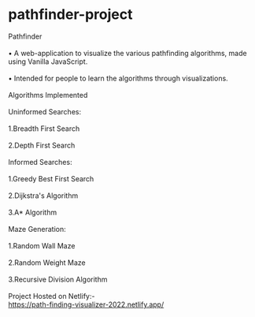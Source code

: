 # pathfinder-project
Pathfinder
\
\
•	A web-application to visualize the various pathfinding algorithms, made using Vanilla JavaScript.
\
\
•	Intended for people to learn the algorithms through visualizations.
\
\
Algorithms Implemented
\
\
Uninformed Searches:
\
\
1.Breadth First Search
\
\
2.Depth First Search
	\
  \
Informed Searches:
\
\
	1.Greedy Best First Search
  \
  \
  2.Dijkstra's Algorithm
  \
  \
  3.A* Algorithm
  \
\
Maze Generation:
\
\
 1.Random Wall Maze
 \
 \
 2.Random Weight Maze
 \
 \
 3.Recursive Division Algorithm
 \
 \
 Project Hosted on Netlify:-
 \
 https://path-finding-visualizer-2022.netlify.app/

